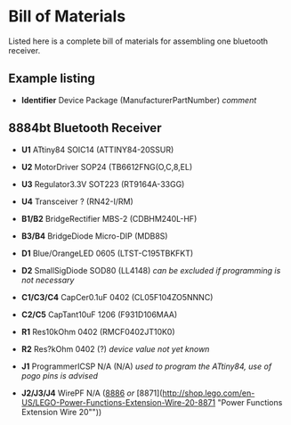 # Bill of Materials

Listed here is a complete bill of materials for assembling one bluetooth receiver.

## Example listing

+ **Identifier** Device Package (ManufacturerPartNumber) _comment_

## 8884bt Bluetooth Receiver

+ **U1** ATtiny84 SOIC14 (ATTINY84-20SSUR)
+ **U2** MotorDriver SOP24 (TB6612FNG(O,C,8,EL)
+ **U3** Regulator3.3V SOT223 (RT9164A-33GG)
+ **U4** Transceiver ? (RN42-I/RM)

+ **B1/B2** BridgeRectifier MBS-2 (CDBHM240L-HF)
+ **B3/B4** BridgeDiode Micro-DIP (MDB8S)

+ **D1** Blue/OrangeLED 0605 (LTST-C195TBKFKT)
+ **D2** SmallSigDiode SOD80 (LL4148) _can be excluded if programming is not necessary_

+ **C1/C3/C4** CapCer0.1uF 0402 (CL05F104ZO5NNNC)
+ **C2/C5** CapTant10uF 1206 (F931D106MAA)

+ **R1** Res10kOhm 0402 (RMCF0402JT10K0)
+ **R2** Res?kOhm 0402 (?) _device value not yet known_

+ **J1** ProgrammerICSP N/A (N/A) _used to program the ATtiny84, use of pogo pins is advised_
+ **J2/J3/J4** WirePF N/A ([8886](http://shop.lego.com/en-US/LEGO-Power-Functions-Extension-Wire-8886 "Power Functions Extension Wire") _or_ [8871](http://shop.lego.com/en-US/LEGO-Power-Functions-Extension-Wire-20-8871 "Power Functions Extension Wire 20""))

